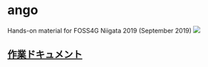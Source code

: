 # ango
Hands-on material for FOSS4G Niigata 2019 (September 2019)
![](https://raw.githubusercontent.com/un-vector-tile-toolkit/signature/master/logo.png)

## [作業ドキュメント](https://hackmd.io/@hfu/ango-in-writing/edit)
